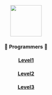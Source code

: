 <div align="center">
    <img src="https://blog.kakaocdn.net/dna/yuVqG/btrRupOxNqX/AAAAAAAAAAAAAAAAAAAAAHXiclXg5KGu3zEE9s1p6xyfq5nKB8-SGcM1Ns6mjFL6/img.png?credential=yqXZFxpELC7KVnFOS48ylbz2pIh7yKj8&expires=1761922799&allow_ip=&allow_referer=&signature=4isgmxQWeV2QvtW5vSkLqOmOUpU%3D" height="100">
</div>

<h3 align="center">🏅 Programmers 🏅</h3>

<div align="center">

### [Level1](./level1)
### [Level2](./level2)
### [Level3](./level3)

</div>